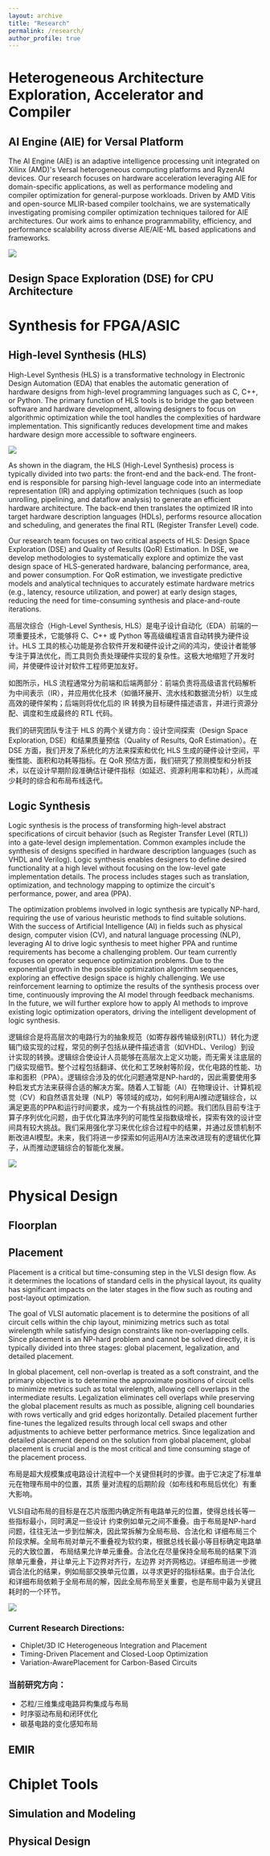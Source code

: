 ```yaml
---
layout: archive
title: "Research"
permalink: /research/
author_profile: true
---
```


# Heterogeneous Architecture Exploration, Accelerator and Compiler 
## AI Engine (AIE) for Versal Platform

The AI Engine (AIE) is an adaptive intelligence processing unit integrated on Xilinx (AMD)'s Versal heterogeneous computing platforms and RyzenAI devices. Our research focuses on hardware acceleration leveraging AIE for domain-specific applications, as well as performance modeling and compiler optimization for general-purpose workloads. Driven by AMD Vitis and open-source MLIR-based compiler toolchains, we are systematically investigating promising compiler optimization techniques tailored for AIE architectures. Our work aims to enhance programmability, efficiency, and performance scalability across diverse AIE/AIE-ML based applications and frameworks.

<img align="center" src="../images/AIE.png"/>

## Design Space Exploration (DSE) for CPU Architecture

# Synthesis for FPGA/ASIC
## High-level Synthesis (HLS)
High-Level Synthesis (HLS) is a transformative technology in Electronic Design Automation (EDA) that enables the automatic generation of hardware designs from high-level programming languages such as C, C++, or Python. The primary function of HLS tools is to bridge the gap between software and hardware development, allowing designers to focus on algorithmic optimization while the tool handles the complexities of hardware implementation. This significantly reduces development time and makes hardware design more accessible to software engineers.

<img align="center" src="../images/HLS.png"/>

As shown in the diagram, the HLS (High-Level Synthesis) process is typically divided into two parts: the front-end and the back-end. The front-end is responsible for parsing high-level language code into an intermediate representation (IR) and applying optimization techniques (such as loop unrolling, pipelining, and dataflow analysis) to generate an efficient hardware architecture. The back-end then translates the optimized IR into target hardware description languages (HDLs), performs resource allocation and scheduling, and generates the final RTL (Register Transfer Level) code. 

Our research team focuses on two critical aspects of HLS: Design Space Exploration (DSE) and Quality of Results (QoR) Estimation. In DSE, we develop methodologies to systematically explore and optimize the vast design space of HLS-generated hardware, balancing performance, area, and power consumption. For QoR estimation, we investigate predictive models and analytical techniques to accurately estimate hardware metrics (e.g., latency, resource utilization, and power) at early design stages, reducing the need for time-consuming synthesis and place-and-route iterations.

高层次综合（High-Level Synthesis, HLS）是电子设计自动化（EDA）前端的一项重要技术，它能够将 C、C++ 或 Python 等高级编程语言自动转换为硬件设计。HLS 工具的核心功能是弥合软件开发和硬件设计之间的鸿沟，使设计者能够专注于算法优化，而工具则负责处理硬件实现的复杂性。这极大地缩短了开发时间，并使硬件设计对软件工程师更加友好。

如图所示，HLS 流程通常分为前端和后端两部分：前端负责将高级语言代码解析为中间表示（IR），并应用优化技术（如循环展开、流水线和数据流分析）以生成高效的硬件架构；后端则将优化后的 IR 转换为目标硬件描述语言，并进行资源分配、调度和生成最终的 RTL 代码。

我们的研究团队专注于 HLS 的两个关键方向：设计空间探索（Design Space Exploration, DSE）和结果质量预估（Quality of Results, QoR Estimation）。在 DSE 方面，我们开发了系统化的方法来探索和优化 HLS 生成的硬件设计空间，平衡性能、面积和功耗等指标。在 QoR 预估方面，我们研究了预测模型和分析技术，以在设计早期阶段准确估计硬件指标（如延迟、资源利用率和功耗），从而减少耗时的综合和布局布线迭代。
## Logic Synthesis
Logic synthesis is the process of transforming high-level abstract specifications of circuit behavior (such as Register Transfer Level (RTL)) into a gate-level design implementation. Common examples include the synthesis of designs specified in hardware description languages (such as VHDL and Verilog). Logic synthesis enables designers to define desired functionality at a high level without focusing on the low-level gate implementation details. The process includes stages such as translation, optimization, and technology mapping to optimize the circuit's performance, power, and area (PPA). 

The optimization problems involved in logic synthesis are typically NP-hard, requiring the use of various heuristic methods to find suitable solutions.
With the success of Artificial Intelligence (AI) in fields such as physical design, computer vision (CV), and natural language processing (NLP), leveraging AI to drive logic synthesis to meet higher PPA and runtime requirements has become a challenging problem. Our team currently focuses on operator sequence optimization problems. Due to the exponential growth in the possible optimization algorithm sequences, exploring an effective design space is highly challenging. We use reinforcement learning to optimize the results of the synthesis process over time, continuously improving the AI model through feedback mechanisms. In the future, we will further explore how to apply AI methods to improve existing logic optimization operators, driving the intelligent development of logic synthesis.

逻辑综合是将高层次的电路行为的抽象规范（如寄存器传输级别(RTL)）转化为逻辑门级实现的过程，常见的例子包括从硬件描述语言（如VHDL、Verilog）到设计实现的转换。逻辑综合使设计人员能够在高层次上定义功能，而无需关注底层的门级实现细节。整个过程包括翻译、优化和工艺映射等阶段，优化电路的性能、功率和面积（PPA）。逻辑综合涉及的优化问题通常是NP-hard的，因此需要使用多种启发式方法来获得合适的解决方案。随着人工智能（AI）在物理设计、计算机视觉（CV）和自然语言处理（NLP）等领域的成功，如何利用AI推动逻辑综合，以满足更高的PPA和运行时间要求，成为一个有挑战性的问题。我们团队目前专注于算子序列优化问题，由于优化算法序列的可能性呈指数级增长，探索有效的设计空间具有较大挑战。我们采用强化学习来优化综合过程中的结果，并通过反馈机制不断改进AI模型。未来，我们将进一步探索如何运用AI方法来改进现有的逻辑优化算子，从而推动逻辑综合的智能化发展。

<img align="center" src="../images/logic.png"/>

# Physical Design
## Floorplan
## Placement
Placement is a critical but time-consuming step in the VLSI design flow. As it determines the locations of standard cells in the physical layout, its quality has significant impacts on the later stages in the flow such as routing and post-layout optimization. 

The goal of VLSI automatic placement is to determine the positions of all circuit cells within the chip layout, minimizing metrics such as total wirelength while satisfying design constraints like non-overlapping cells. Since placement is an NP-hard problem and cannot be solved directly, it is typically divided into three stages: global placement, legalization, and detailed placement.

In global placement, cell non-overlap is treated as a soft constraint, and the primary objective is to determine the approximate positions of circuit cells to minimize metrics such as total wirelength, allowing cell overlaps in the intermediate results. Legalization eliminates cell overlaps while preserving the global placement results as much as possible, aligning cell boundaries with rows vertically and grid edges horizontally. Detailed placement further fine-tunes the legalized results through local cell swaps and 
other adjustments to achieve better performance metrics. Since legalization and detailed placement depend on the solution from global placement, global placement is crucial and is the most critical and time consuming stage of the placement process.

布局是超⼤规模集成电路设计流程中⼀个关键但耗时的步骤。由于它决定了标准单元在物理布局中的位置，其质
量对流程的后期阶段（如布线和布局后优化）有重⼤影响。

VLSI⾃动布局的⽬标是在芯⽚版图内确定所有电路单元的位置，使得总线⻓等⼀些指标最⼩，同时满⾜⼀些设计
约束例如单元之间不重叠。由于布局是NP-hard问题，往往⽆法⼀步到位解决，因此常拆解为全局布局、合法化和
详细布局三个阶段求解。全局布局对单元不重叠视为软约束，根据总线⻓最⼩等⽬标确定电路单元的⼤致位置，
布局结果允许单元重叠。合法化在尽量保持全局布局的结果下消除单元重叠，并让单元上下边界对⻬⾏，左边界
对⻬⽹格边。详细布局进⼀步微调合法化的结果，例如局部交换单元位置，以寻求更好的指标结果。由于合法化
和详细布局依赖于全局布局的解，因此全局布局⾄关重要，也是布局中最为关键且耗时的⼀个环节。

<img align="center" src="../images/placement.png"/>

### Current Research Directions:
- Chiplet/3D IC Heterogeneous Integration and Placement
- Timing-Driven Placement and Closed-Loop Optimization
- Variation-AwarePlacement for Carbon-Based Circuits

### 当前研究⽅向：
- 芯粒/三维集成电路异构集成与布局
- 时序驱动布局和闭环优化
- 碳基电路的变化感知布局

## EMIR

# Chiplet Tools
## Simulation and Modeling
## Physical Design